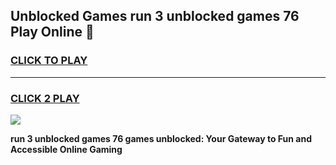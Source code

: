 
## Unblocked Games run 3 unblocked games 76 Play Online 👋
<h3>
<a href="https://news.freeplayer.one?title=run_3_unblocked_games_76&ref=17F">CLICK TO PLAY</a></h3>
<hr>

<h3>
<a href="https://news.freeplayer.one?title=run_3_unblocked_games_76&ref=17F">CLICK 2 PLAY</a>
  
</h3>

<a href="https://news.freeplayer.one?title=run_3_unblocked_games_76&ref=17F/"><img src="https://clearcache.store/games.png"></a>


**run 3 unblocked games 76 games unblocked: Your Gateway to Fun and Accessible Online Gaming**
